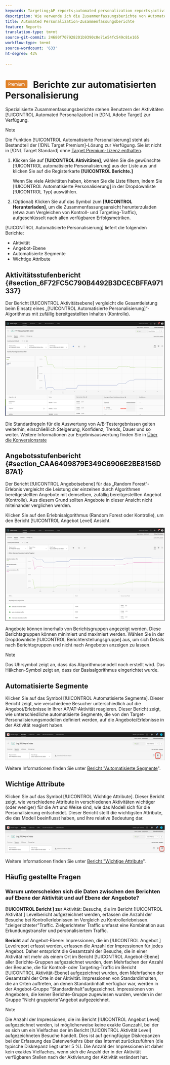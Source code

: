```yaml
---
keywords: Targeting;AP reports;automated personalization reports;activity level report;offer level report;offer detail report;faq
description: Wie verwende ich die Zusammenfassungsberichte von Automated Personalization?
title: Automated Personalization-Zusammenfassungsberichte
feature: Reports
translation-type: tm+mt
source-git-commit: 24680f707928201b9390c0e71e54fc549c81e165
workflow-type: tm+mt
source-wordcount: '633'
ht-degree: 43%

---
```



# ![PREMIUM](/help/assets/premium.png) Berichte zur automatisierten Personalisierung

Spezialisierte Zusammenfassungsberichte stehen Benutzern der Aktivitäten [!UICONTROL Automated Personalization] in [!DNL Adobe Target] zur Verfügung.

>[!NOTE]
>
>Die Funktion [!UICONTROL Automatisierte Personalisierung] steht als Bestandteil der [!DNL Target Premium]-Lösung zur Verfügung. Sie ist nicht in [!DNL Target Standard] ohne [Target Premium-Lizenz enthalten](/help/c-intro/intro.md#premium).

1. Klicken Sie auf **[!UICONTROL Aktivitäten]**, wählen Sie die gewünschte [!UICONTROL automatisierte Personalisierung] aus der Liste aus und klicken Sie auf die Registerkarte **[!UICONTROL Berichte.]**

   Wenn Sie viele Aktivitäten haben, können Sie die Liste filtern, indem Sie [!UICONTROL Automatisierte Personalisierung] in der Dropdownliste [!UICONTROL Typ] auswählen.

1. (Optional) Klicken Sie auf das Symbol zum **[!UICONTROL Herunterladen]**, um die Zusammenfassungsansicht herunterzuladen (etwa zum Vergleichen von Kontroll- und Targeting-Traffic), aufgeschlüsselt nach allen verfügbaren Erfolgsmetriken.

[!UICONTROL Automatisierte Personalisierung] liefert die folgenden Berichte:

* Aktivität
* Angebot-Ebene
* Automatisierte Segmente
* Wichtige Attribute

## Aktivitätsstufenbericht {#section_6F72FC5C790B4492B3DCECBFFA971337}

Der Bericht [!UICONTROL Aktivitätsebene] vergleicht die Gesamtleistung beim Einsatz eines „[!UICONTROL Automatisierte Personalisierung]“-Algorithmus mit zufällig bereitgestellten Inhalten (Kontrolle).

![Aktivitätsstufenbericht ](/help/c-reports/assets/box_plot_ap.png)

Die Standardregeln für die Auswertung von A/B-Testergebnissen gelten weiterhin, einschließlich Steigerung, Konfidenz, Trends, Dauer und so weiter. Weitere Informationen zur Ergebnisauswertung finden Sie in  [Über die Konversionsrate](/help/c-reports/conversion-rate.md#concept_2D9FEDE8F94A485DAC86D611BFBDC844)

## Angebotsstufenbericht {#section_CAA6409879E349C6906E2BE8156D87A1}

Der Bericht [!UICONTROL Angebotsebene] für das „Random Forest“-Erlebnis vergleicht die Leistung der einzelnen durch Algorithmen bereitgestellten Angebote mit demselben, zufällig bereitgestellten Angebot (Kontrolle). Aus diesem Grund sollten Angebote in dieser Ansicht nicht miteinander verglichen werden.

Klicken Sie auf den Erlebnisalgorithmus (Random Forest oder Kontrolle), um den Bericht [!UICONTROL Angebot Level] Ansicht.

![](assets/ap_OfferLevelRpt.png)

Angebote können innerhalb von Berichtsgruppen angezeigt werden. Diese Berichtsgruppen können minimiert und maximiert werden. Wählen Sie in der Dropdownliste [!UICONTROL Berichterstellungsgruppe] aus, um sich Details nach Berichtsgruppen und nicht nach Angeboten anzeigen zu lassen.

>[!NOTE]
>
>Das Uhrsymbol zeigt an, dass das Algorithmusmodell noch erstellt wird. Das Häkchen-Symbol zeigt an, dass der Basisalgorithmus eingerichtet wurde.

## Automatisierte Segmente

Klicken Sie auf das Symbol [!UICONTROL Automatisierte Segmente]. Dieser Bericht zeigt, wie verschiedene Besucher unterschiedlich auf die Angebot/Erlebnisse in Ihrer AP/AT-Aktivität reagieren. Dieser Bericht zeigt, wie unterschiedliche automatisierte Segmente, die von den Target-Personalisierungsmodellen definiert werden, auf die Angebote/Erlebnisse in der Aktivität reagiert haben.

![Symbol für automatisierte Segmente](/help/c-reports/assets/icon-automated-sements-ap.png)

Weitere Informationen finden Sie unter [Bericht &quot;Automatisierte Segmente](/help/c-reports/c-personalization-insights-reports/automated-segments-report.md)&quot;.

## Wichtige Attribute

Klicken Sie auf das Symbol [!UICONTROL Wichtige Attribute]. Dieser Bericht zeigt, wie verschiedene Attribute in verschiedenen Aktivitäten wichtiger (oder weniger) für die Art und Weise sind, wie das Modell sich für die Personalisierung entscheidet. Dieser Bericht stellt die wichtigsten Attribute, die das Modell beeinflusst haben, und ihre relative Bedeutung dar.

![Symbol &quot;Wichtige Attribute&quot;](/help/c-reports/assets/icon-important-attributes-ap.png)

Weitere Informationen finden Sie unter [Bericht &quot;Wichtige Attribute](/help/c-reports/c-personalization-insights-reports/important-attributes-report.md)&quot;.

## Häufig gestellte Fragen  

### Warum unterscheiden sich die Daten zwischen den Berichten auf Ebene der Aktivität und auf Ebene der Angebote?

**[!UICONTROL Bericht ] zur** Aktivität: Besuche, die im Bericht  [!UICONTROL Aktivität ] Levelbericht aufgezeichnet werden, erfassen die Anzahl der Besuche bei Kontrollerlebnissen im Vergleich zu Kontrollerlebnissen. &quot;zielgerichteter&quot;Traffic. Zielgerichteter Traffic umfasst eine Kombination aus Erkundungstransfer und personalisiertem Traffic.

**Bericht** auf Angebot-Ebene: Impressionen, die im  [!UICONTROL Angebot ] Levelreport erfasst werden, erfassen die Anzahl der Impressionen für jedes Angebot. Daher entspricht die Gesamtzahl der Besuche, die in einer Aktivität mit mehr als einem Ort im Bericht [!UICONTROL Angebot-Ebene] aller Berichte-Gruppen aufgezeichnet wurden, dem Mehrfachen der Anzahl der Besuche, die für Kontroll- oder Targeting-Traffic im Bericht [!UICONTROL Aktivität-Ebene] aufgezeichnet wurden, dem Mehrfachen der Gesamtzahl der Orte in der Aktivität. Impressionen von Standardinhalten, die an Orten auftreten, an denen Standardinhalt verfügbar war, werden in der Angebot-Gruppe &quot;Standardinhalt&quot;aufgezeichnet. Impressionen von Angeboten, die keiner Berichte-Gruppe zugewiesen wurden, werden in der Gruppe &quot;Nicht gruppierte&quot;Angebot aufgezeichnet.

>[!NOTE]
>
>Die Anzahl der Impressionen, die im Bericht [!UICONTROL Angebot Level] aufgezeichnet werden, ist möglicherweise keine exakte Ganzzahl, bei der es sich um ein Vielfaches der im Bericht [!UICONTROL Aktivität Level] aufgezeichneten Besuche handelt. Dies ist auf geringfügige Diskrepanzen bei der Erfassung des Datenverkehrs über das Internet zurückzuführen (die typische Diskrepanz liegt unter 5 %). Die Anzahl der Impressionen ist daher kein exaktes Vielfaches, wenn sich die Anzahl der in der Aktivität verfügbaren Stellen nach der Aktivierung der Aktivität verändert hat.
